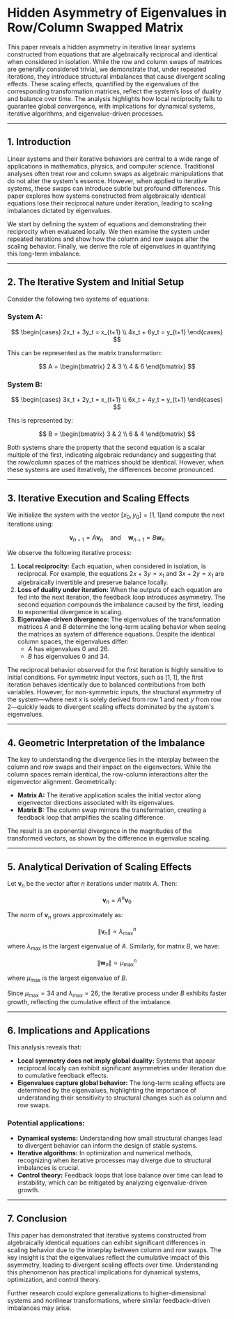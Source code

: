# Hidden Asymmetry of Eigenvalues in Row/Column Swapped Matrix

This paper reveals a hidden asymmetry in iterative linear systems constructed from equations that are algebraically reciprocal and identical when considered in isolation. While the row and column swaps of matrices are generally considered trivial, we demonstrate that, under repeated iterations, they introduce structural imbalances that cause divergent scaling effects. These scaling effects, quantified by the eigenvalues of the corresponding transformation matrices, reflect the system’s loss of duality and balance over time. The analysis highlights how local reciprocity fails to guarantee global convergence, with implications for dynamical systems, iterative algorithms, and eigenvalue-driven processes.

---

## 1. Introduction

Linear systems and their iterative behaviors are central to a wide range of applications in mathematics, physics, and computer science. Traditional analyses often treat row and column swaps as algebraic manipulations that do not alter the system's essence. However, when applied to iterative systems, these swaps can introduce subtle but profound differences. This paper explores how systems constructed from algebraically identical equations lose their reciprocal nature under iteration, leading to scaling imbalances dictated by eigenvalues.

We start by defining the system of equations and demonstrating their reciprocity when evaluated locally. We then examine the system under repeated iterations and show how the column and row swaps alter the scaling behavior. Finally, we derive the role of eigenvalues in quantifying this long-term imbalance.

---

## 2. The Iterative System and Initial Setup

Consider the following two systems of equations:

### System A:

$$
\begin{cases}
2x_t + 3y_t = x_{t+1} \\
4x_t + 6y_t = y_{t+1}
\end{cases}
$$

This can be represented as the matrix transformation:

$$
A = \begin{bmatrix} 2 & 3 \\ 4 & 6 \end{bmatrix}
$$

### System B:

$$
\begin{cases}
3x_t + 2y_t = x_{t+1} \\
6x_t + 4y_t = y_{t+1}
\end{cases}
$$

This is represented by:

$$
B = \begin{bmatrix} 3 & 2 \\ 6 & 4 \end{bmatrix}
$$

Both systems share the property that the second equation is a scalar multiple of the first, indicating algebraic redundancy and suggesting that the row/column spaces of the matrices should be identical. However, when these systems are used iteratively, the differences become pronounced.

---

## 3. Iterative Execution and Scaling Effects

We initialize the system with the vector $[x_0, y_0] = [1, 1]$and compute the next iterations using:

$$
\mathbf{v}_{n+1} = A \mathbf{v}_n \quad \text{and} \quad \mathbf{w} _{n+1} = B \mathbf{w} _n
$$

We observe the following iterative process:

1. **Local reciprocity:** Each equation, when considered in isolation, is reciprocal. For example, the equations $2x + 3y = x_1$ and $3x + 2y = x_1$ are algebraically invertible and preserve balance locally.
2. **Loss of duality under iteration:** When the outputs of each equation are fed into the next iteration, the feedback loop introduces asymmetry. The second equation compounds the imbalance caused by the first, leading to exponential divergence in scaling.
3. **Eigenvalue-driven divergence:** The eigenvalues of the transformation matrices $A$ and $B$ determine the long-term scaling behavior when seeing the matrices as system of difference equations. Despite the identical column spaces, the eigenvalues differ:
   - $A$ has eigenvalues $0$ and $26$.
   - $B$ has eigenvalues $0$ and $34$.

The reciprocal behavior observed for the first iteration is highly sensitive to initial conditions. For symmetric input vectors, such as $[1, 1]$, the first iteration behaves identically due to balanced contributions from both variables. However, for non-symmetric inputs, the structural asymmetry of the system—where next $x$ is solely derived from row 1 and next $y$ from row 2—quickly leads to divergent scaling effects dominated by the system's eigenvalues.

---

## 4. Geometric Interpretation of the Imbalance

The key to understanding the divergence lies in the interplay between the column and row swaps and their impact on the eigenvectors. While the column spaces remain identical, the row-column interactions alter the eigenvector alignment. Geometrically:

- **Matrix A:** The iterative application scales the initial vector along eigenvector directions associated with its eigenvalues.
- **Matrix B:** The column swap mirrors the transformation, creating a feedback loop that amplifies the scaling difference.

The result is an exponential divergence in the magnitudes of the transformed vectors, as shown by the difference in eigenvalue scaling.

---

## 5. Analytical Derivation of Scaling Effects

Let $\mathbf{v}_n$ be the vector after $n$ iterations under matrix $A$. Then:

$$
\mathbf{v} _n = A^n \mathbf{v} _0
$$

The norm of $\mathbf{v}_n$ grows approximately as:

$$
\| \mathbf{v} _n \| \propto 
\lambda _{\max}^n
$$


where $\lambda_{\max}$ is the largest eigenvalue of $A$. Similarly, for matrix $B$, we have:

$$
\| \mathbf{w} _ n \| \propto \mu _ {\max}^n
$$

where $\mu_{\max}$ is the largest eigenvalue of $B$.

Since $\mu_{\max} = 34$ and $\lambda_{\max} = 26$, the iterative process under $B$ exhibits faster growth, reflecting the cumulative effect of the imbalance.

---

## 6. Implications and Applications

This analysis reveals that:
- **Local symmetry does not imply global duality:** Systems that appear reciprocal locally can exhibit significant asymmetries under iteration due to cumulative feedback effects.
- **Eigenvalues capture global behavior:** The long-term scaling effects are determined by the eigenvalues, highlighting the importance of understanding their sensitivity to structural changes such as column and row swaps.

### Potential applications:
- **Dynamical systems:** Understanding how small structural changes lead to divergent behavior can inform the design of stable systems.
- **Iterative algorithms:** In optimization and numerical methods, recognizing when iterative processes may diverge due to structural imbalances is crucial.
- **Control theory:** Feedback loops that lose balance over time can lead to instability, which can be mitigated by analyzing eigenvalue-driven growth.

---

## 7. Conclusion
This paper has demonstrated that iterative systems constructed from algebraically identical equations can exhibit significant differences in scaling behavior due to the interplay between column and row swaps. The key insight is that the eigenvalues reflect the cumulative impact of this asymmetry, leading to divergent scaling effects over time. Understanding this phenomenon has practical implications for dynamical systems, optimization, and control theory.

Further research could explore generalizations to higher-dimensional systems and nonlinear transformations, where similar feedback-driven imbalances may arise.
